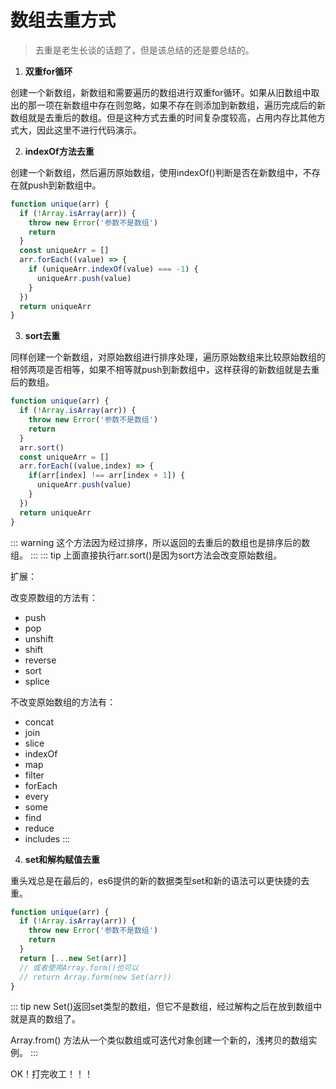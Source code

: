# 数组去重方式

> 去重是老生长谈的话题了，但是该总结的还是要总结的。

1. **双重for循环**

创建一个新数组，新数组和需要遍历的数组进行双重for循环。如果从旧数组中取出的那一项在新数组中存在则忽略，如果不存在则添加到新数组，遍历完成后的新数组就是去重后的数组。但是这种方式去重的时间复杂度较高，占用内存比其他方式大，因此这里不进行代码演示。

2. **indexOf方法去重**

创建一个新数组，然后遍历原始数组，使用indexOf()判断是否在新数组中，不存在就push到新数组中。
```js
function unique(arr) {
  if (!Array.isArray(arr)) {
    throw new Error('参数不是数组')
    return
  }
  const uniqueArr = []
  arr.forEach((value) => {
    if (uniqueArr.indexOf(value) === -1) {
      uniqueArr.push(value)
    }
  })
  return uniqueArr
}
```

3. **sort去重**

同样创建一个新数组，对原始数组进行排序处理，遍历原始数组来比较原始数组的相邻两项是否相等，如果不相等就push到新数组中，这样获得的新数组就是去重后的数组。
```js
function unique(arr) {
  if (!Array.isArray(arr)) {
    throw new Error('参数不是数组')
    return
  }
  arr.sort()
  const uniqueArr = []
  arr.forEach((value,index) => {
    if(arr[index] !== arr[index + 1]) {
      uniqueArr.push(value)
    }
  })
  return uniqueArr
}
```
::: warning
这个方法因为经过排序，所以返回的去重后的数组也是排序后的数组。
:::
::: tip
上面直接执行arr.sort()是因为sort方法会改变原始数组。

扩展：

改变原数组的方法有：
+ push
+ pop
+ unshift
+ shift
+ reverse
+ sort
+ splice

不改变原始数组的方法有：
+ concat
+ join
+ slice
+ indexOf
+ map
+ filter
+ forEach
+ every
+ some
+ find
+ reduce
+ includes
:::

4. **set和解构赋值去重**

重头戏总是在最后的，es6提供的新的数据类型set和新的语法可以更快捷的去重。
```js
function unique(arr) {
  if (!Array.isArray(arr)) {
    throw new Error('参数不是数组')
    return
  }
  return [...new Set(arr)]
  // 或者使用Array.form()也可以
  // return Array.form(new Set(arr))
}
```
::: tip
new Set()返回set类型的数组，但它不是数组，经过解构之后在放到数组中就是真的数组了。

Array.from() 方法从一个类似数组或可迭代对象创建一个新的，浅拷贝的数组实例。
:::

OK！打完收工！！！






<Vssue :title="$title" />
